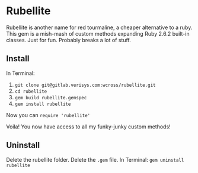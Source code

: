 # Rubellite

Rubellite is another name for red tourmaline, a cheaper alternative to a ruby. This gem is a mish-mash of custom methods expanding Ruby 2.6.2 built-in classes. Just for fun. Probably breaks a lot of stuff.

## Install

In Terminal:

1. `git clone git@gitlab.verisys.com:wcross/rubellite.git`
2. `cd rubellite`
3. `gem build rubellite.gemspec`
4. `gem install rubellite`

Now you can `require 'rubellite'`

Voila! You now have access to all my funky-junky custom methods!


## Uninstall

Delete the rubellite folder.
Delete the `.gem` file.
In Terminal: `gem uninstall rubellite`
